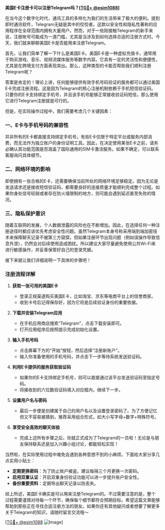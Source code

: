 **美国E卡注册卡可以注册Telegram吗？[[TG💪+ @esim1088](https://t.me/s/esim1088)]**

在当今这个数字化时代，通讯工具的多样化为我们的生活带来了极大的便利。提到即时通讯软件，Telegram无疑是其中的佼佼者。这款以安全性和隐私性著称的应用程序在全球范围内拥有大量用户。然而，对于一些刚接触Telegram的新手来说，注册账号可能成为一道门槛，尤其是当涉及到如何选择合适的注册方式时。今天，我们就来聊聊美国E卡是否能用来注册Telegram。

首先，让我们简单了解一下什么是美国E卡。美国E卡是一种虚拟充值卡，通常用于购买游戏、音乐、视频流媒体服务等数字内容。它具有一定的灵活性和便捷性，尤其是在跨境支付方面表现突出。那么，这种类型的卡能否帮助我们顺利注册Telegram呢？

答案是肯定的！理论上讲，任何能够提供有效手机号码验证的服务都可以通过美国E卡完成注册流程。这是因为Telegram的核心注册机制依赖于手机短信验证码。只要你的E卡支持绑定手机号，并且该手机号能够正常接收验证码短信，那么使用它进行Telegram注册就是可行的。

但是，在实际操作过程中，我们需要考虑几个关键因素：

### 一、E卡与手机号码的兼容性

并非所有的E卡都直接支持绑定手机号。有些E卡仅限于特定平台或服务内部消费，而无法作为独立账户的身份证明工具。因此，在决定使用某张E卡之前，请务必确认其功能范围是否涵盖了国际通用的SIM卡激活服务。如果不确定，可以联系客服询问具体细节。

### 二、网络环境的影响

即使拥有一张合格的E卡，还需要确保当前所处的网络环境足够稳定。因为无论是发送请求还是接收短信验证码，都需要良好的连接质量才能顺利完成整个过程。如果你身处信号较弱或者存在防火墙限制的地方，则可能会遇到延迟甚至失败的情况。

### 三、隐私保护意识

随着互联网的发展，个人数据泄露的风险也在不断增加。因此，在选择任何一种注册途径时都应该优先考虑安全性问题。虽然Telegram本身号称采用端到端加密技术来保障聊天记录不被第三方窥探，但如果注册环节出现问题（例如误操作导致信息外泄），仍然会对后续使用造成困扰。所以建议大家尽量避免使用公共Wi-Fi来进行敏感操作，并妥善保管好自己的登录凭据。

接下来就让我们详细说明一下具体的步骤吧！

### 注册流程详解

1. **获取一张可用的美国E卡**
   - 登录正规渠道购买美国E卡，比如淘宝、京东等电商平台上的信誉商家。
   - 收到卡号后记得保存好，因为它将是后续验证身份的重要依据。

2. **下载并安装Telegram应用**
   - 在手机应用商店搜索“Telegram”，点击下载安装即可。
   - 打开应用程序后按照提示完成初始化设置。

3. **输入手机号码**
   - 点击屏幕下方的“开始”按钮，然后选择“注册新账户”。
   - 输入你准备使用的手机号码，并点击下一步等待系统发送验证码。

4. **利用E卡提供的服务获取验证码**
   - 如果你的E卡支持绑定手机号，则可以直接通过该平台发送验证码至指定号码。
   - 将接收到的六位数验证码填入对应框内，继续下一步。

5. **设置用户名与密码**
   - 最后一步便是创建属于自己的用户名以及设置登录密码了。为了方便记忆但又不容易被猜到，推荐采用组合形式，如大小写字母+数字+特殊符号。

6. **享受安全高效的聊天体验**
   - 完成上述所有步骤之后，你就正式成为了Telegram的一员啦！无论是与朋友保持联系还是加入兴趣小组讨论，都能轻松实现！

当然啦，在实际使用过程中难免会遇到各种意想不到的小麻烦。下面给大家分享几点实用小贴士：

- **定期更换密码**：为了防止账户被盗，建议每隔三个月更换一次密码。
- **启用双重认证**：开启双重身份验证功能可以进一步提升账户安全性。
- **备份重要资料**：定期导出聊天记录以防丢失。

综上所述，美国E卡确实是可以用来注册Telegram的。不过需要注意的是，整个过程需要谨慎对待每一个环节，确保每个细节都符合预期目标。希望这篇文章能够帮助到那些正在寻找合适注册方法的朋友。如果你还有其他疑问或者想要了解更多关于Telegram的知识，请随时留言交流哦～

[[TG💪+ @esim1088](https://t.me/s/esim1088) ![Image](https://i.postimg.cc/4NQfJmqS/Snipaste-2025-05-13-00-14-12.png)]